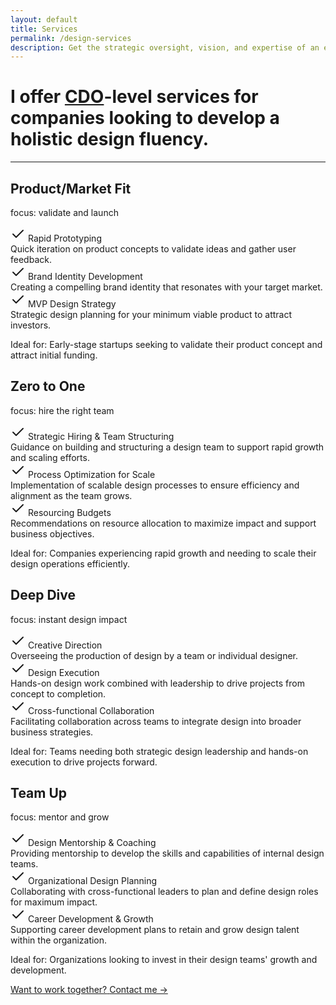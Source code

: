 ```yaml
---
layout: default
title: Services
permalink: /design-services
description: Get the strategic oversight, vision, and expertise of an experienced Chief Design Officer on your terms. As a Fractional CDO, I provide hands-on design leadership tailored to the unique needs of your organization, helping you drive impactful design strategies, establish a powerful brand presence, and scale your product or service experience.
---
```


<div class="content-container pt-12 lg:pt-24 wide">
  <div class="primary-heading fade-in-element">
    <h1>I offer <a href="/what-is-a-cdo">CDO</a>-level services for companies looking to develop a holistic design fluency.</h1>
  </div>
  <div class="{{ page.markdown }} max-w-none">
    <hr class="hr-separator fade-in-element">
    <div class="services__container">
        <div class="services__package fade-in-element">
          <h2 class="services__title">Product/Market Fit</h2>
          <p class="services__description">focus: validate and launch</p>
          <div class="services__service-title"><svg xmlns="http://www.w3.org/2000/svg" width="24" height="24" viewBox="0 0 24 24" fill="none" stroke="currentColor" stroke-width="2" stroke-linecap="round" stroke-linejoin="round" class="lucide lucide-check"><path d="M20 6 9 17l-5-5"/></svg> Rapid Prototyping</div>
          <div class="services__service-description">Quick iteration on product concepts to validate ideas and gather user feedback.</div>
          <div class="services__service-title"><svg xmlns="http://www.w3.org/2000/svg" width="24" height="24" viewBox="0 0 24 24" fill="none" stroke="currentColor" stroke-width="2" stroke-linecap="round" stroke-linejoin="round" class="lucide lucide-check"><path d="M20 6 9 17l-5-5"/></svg> Brand Identity Development</div>
          <div class="services__service-description">Creating a compelling brand identity that resonates with your target market.</div>
          <div class="services__service-title"><svg xmlns="http://www.w3.org/2000/svg" width="24" height="24" viewBox="0 0 24 24" fill="none" stroke="currentColor" stroke-width="2" stroke-linecap="round" stroke-linejoin="round" class="lucide lucide-check"><path d="M20 6 9 17l-5-5"/></svg> MVP Design Strategy</div>
          <div class="services__service-description">Strategic design planning for your minimum viable product to attract investors.</div>
          <p class="services__ideal">Ideal for: Early-stage startups seeking to validate their product concept and attract initial funding.</p>
        </div>
        <div class="services__package fade-in-element">
          <h2 class="services__title">Zero to One</h2>
          <p class="services__description">focus: hire the right team</p>
          <div class="services__service-title"><svg xmlns="http://www.w3.org/2000/svg" width="24" height="24" viewBox="0 0 24 24" fill="none" stroke="currentColor" stroke-width="2" stroke-linecap="round" stroke-linejoin="round" class="lucide lucide-check"><path d="M20 6 9 17l-5-5"/></svg> Strategic Hiring & Team Structuring</div>
          <div class="services__service-description">Guidance on building and structuring a design team to support rapid growth and scaling efforts.</div>
          <div class="services__service-title"><svg xmlns="http://www.w3.org/2000/svg" width="24" height="24" viewBox="0 0 24 24" fill="none" stroke="currentColor" stroke-width="2" stroke-linecap="round" stroke-linejoin="round" class="lucide lucide-check"><path d="M20 6 9 17l-5-5"/></svg> Process Optimization for Scale</div>
          <div class="services__service-description">Implementation of scalable design processes to ensure efficiency and alignment as the team grows.</div>
          <div class="services__service-title"><svg xmlns="http://www.w3.org/2000/svg" width="24" height="24" viewBox="0 0 24 24" fill="none" stroke="currentColor" stroke-width="2" stroke-linecap="round" stroke-linejoin="round" class="lucide lucide-check"><path d="M20 6 9 17l-5-5"/></svg> Resourcing Budgets</div>
          <div class="services__service-description">Recommendations on resource allocation to maximize impact and support business objectives.</div>
          <p class="services__ideal">Ideal for: Companies experiencing rapid growth and needing to scale their design operations efficiently.</p>
        </div>
        <div class="services__package fade-in-element">
          <h2 class="services__title">Deep Dive</h2>
          <p class="services__description">focus: instant design impact</p>
          <div class="services__service-title"><svg xmlns="http://www.w3.org/2000/svg" width="24" height="24" viewBox="0 0 24 24" fill="none" stroke="currentColor" stroke-width="2" stroke-linecap="round" stroke-linejoin="round" class="lucide lucide-check"><path d="M20 6 9 17l-5-5"/></svg> Creative Direction</div>
          <div class="services__service-description">Overseeing the production of design by a team or individual designer.</div>
          <div class="services__service-title"><svg xmlns="http://www.w3.org/2000/svg" width="24" height="24" viewBox="0 0 24 24" fill="none" stroke="currentColor" stroke-width="2" stroke-linecap="round" stroke-linejoin="round" class="lucide lucide-check"><path d="M20 6 9 17l-5-5"/></svg> Design Execution</div>
          <div class="services__service-description">Hands-on design work combined with leadership to drive projects from concept to completion.</div>
          <div class="services__service-title"><svg xmlns="http://www.w3.org/2000/svg" width="24" height="24" viewBox="0 0 24 24" fill="none" stroke="currentColor" stroke-width="2" stroke-linecap="round" stroke-linejoin="round" class="lucide lucide-check"><path d="M20 6 9 17l-5-5"/></svg> Cross-functional Collaboration</div>
          <div class="services__service-description">Facilitating collaboration across teams to integrate design into broader business strategies.</div>
          <p class="services__ideal">Ideal for: Teams needing both strategic design leadership and hands-on execution to drive projects forward.</p>
        </div>
        <div class="services__package fade-in-element">
          <h2 class="services__title">Team Up</h2>
          <p class="services__description">focus: mentor and grow</p>
          <div class="services__service-title"><svg xmlns="http://www.w3.org/2000/svg" width="24" height="24" viewBox="0 0 24 24" fill="none" stroke="currentColor" stroke-width="2" stroke-linecap="round" stroke-linejoin="round" class="lucide lucide-check"><path d="M20 6 9 17l-5-5"/></svg> Design Mentorship & Coaching</div>
          <div class="services__service-description">Providing mentorship to develop the skills and capabilities of internal design teams.</div>
          <div class="services__service-title"><svg xmlns="http://www.w3.org/2000/svg" width="24" height="24" viewBox="0 0 24 24" fill="none" stroke="currentColor" stroke-width="2" stroke-linecap="round" stroke-linejoin="round" class="lucide lucide-check"><path d="M20 6 9 17l-5-5"/></svg> Organizational Design Planning</div>
          <div class="services__service-description">Collaborating with cross-functional leaders to plan and define design roles for maximum impact.</div>
          <div class="services__service-title"><svg xmlns="http://www.w3.org/2000/svg" width="24" height="24" viewBox="0 0 24 24" fill="none" stroke="currentColor" stroke-width="2" stroke-linecap="round" stroke-linejoin="round" class="lucide lucide-check"><path d="M20 6 9 17l-5-5"/></svg> Career Development & Growth</div>
          <div class="services__service-description">Supporting career development plans to retain and grow design talent within the organization.</div>
          <p class="services__ideal">Ideal for: Organizations looking to invest in their design teams' growth and development.</p>
        </div>
    </div>
    <div class="mb-24">
      <a href="/contact" class="mt-4 block sm:flex text-sm md:text-lg rounded-2xl fade-in-element text-gray-700 dark:text-gray-100 bg-white/50 dark:bg-transparent dark:border dark:border-gray-900 p-6 md:px-10 sm:justify-between sm:items-center no-underline transform transition-all md:hover:px-8 md:hover:bg-white dark:md:hover:bg-primary-500 md:hover:shadow-md">
        <span>Want to work together?</span>
        <span class="underline underline-offset-4 decoration-primary-500">Contact me &rarr;</span>
      </a>
    </div>
  </div>
</div>
